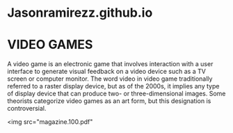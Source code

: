 # Jasonramirezz.github.io

<html>
<body>
<h1>VIDEO GAMES</h1>
<p>A video game is an electronic game that involves interaction with a user interface to generate visual feedback on a video device such as a TV screen or computer monitor. The word video in video game traditionally referred to a raster display device, but as of the 2000s, it implies any type of display device that can produce two- or three-dimensional images. Some theorists categorize video games as an art form, but this designation is controversial.


<img src="magazine.100.pdf"
</body>
</html>
